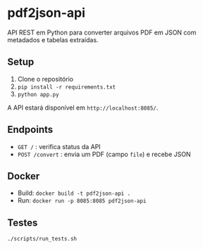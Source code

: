 # pdf2json-api

API REST em Python para converter arquivos PDF em JSON com metadados e tabelas extraídas.

## Setup

1. Clone o repositório  
2. `pip install -r requirements.txt`  
3. `python app.py`  

A API estará disponível em `http://localhost:8085/`.

## Endpoints

- `GET /` : verifica status da API  
- `POST /convert` : envia um PDF (campo `file`) e recebe JSON  

## Docker

- Build: `docker build -t pdf2json-api .`  
- Run: `docker run -p 8085:8085 pdf2json-api`  

## Testes

`./scripts/run_tests.sh`